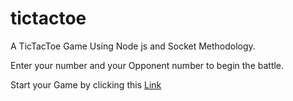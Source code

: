 # tictactoe

A TicTacToe Game Using Node js and Socket Methodology.

Enter your number and your Opponent number to begin the battle. <br>

Start your Game by clicking this <a href="https://tic-tac-toe-b.herokuapp.com/">Link</a>
